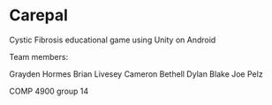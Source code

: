 # Carepal
Cystic Fibrosis educational game using Unity on Android

Team members:

Grayden Hormes
Brian Livesey 
Cameron Bethell
Dylan Blake
Joe Pelz

COMP 4900 group 14
